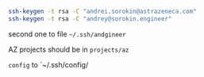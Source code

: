 ```bash
ssh-keygen -t rsa -C "andrei.sorokin@astrazeneca.com"
ssh-keygen -t rsa -C "andrey@sorokin.engineer"
```
second one to file `~/.ssh/andgineer`

AZ projects should be in `projects/az`

`config` to `~/.ssh/config/
